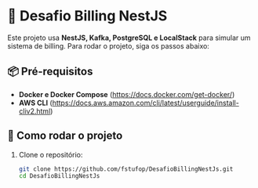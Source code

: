 # 🚀 Desafio Billing NestJS

Este projeto usa **NestJS, Kafka, PostgreSQL e LocalStack** para simular um sistema de billing. Para rodar o projeto, siga os passos abaixo:

## 📦 Pré-requisitos
- **Docker e Docker Compose** (https://docs.docker.com/get-docker/)
- **AWS CLI** (https://docs.aws.amazon.com/cli/latest/userguide/install-cliv2.html)

## 🚀 Como rodar o projeto

1. Clone o repositório:
   ```sh
   git clone https://github.com/fstufop/DesafioBillingNestJs.git
   cd DesafioBillingNestJs